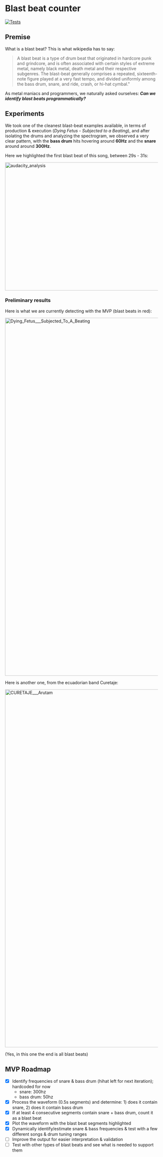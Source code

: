 # Blast beat counter

[![Tests](https://github.com/MutilatedPeripherals/blastbeat-counter/actions/workflows/run-tests.yml/badge.svg)](https://github.com/MutilatedPeripherals/blastbeat-counter/actions/workflows/run-tests.yml)

## Premise

What is a blast beat? This is what wikipedia has to say:
> A blast beat is a type of drum beat that originated in hardcore punk and grindcore, and is often associated with
> certain styles of extreme metal, namely black metal, death metal and their respective subgenres. The blast-beat
> generally comprises a repeated, sixteenth-note figure
> played
> at a very fast tempo, and divided uniformly among the bass drum, snare, and ride, crash, or hi-hat cymbal."

As metal maniacs and programmers, we naturally asked ourselves:
**_Can we identify blast beats programmatically?_**

## Experiments

We took one of the cleanest blast-beat examples available, in terms of production & execution (_Dying Fetus - Subjected
to a Beating_), and after isolating the drums and analyzing the spectrogram, we observed a very clear pattern, with the
**bass drum** hits hovering around **60Hz** and the **snare** around around **300Hz**.

Here we highlighted the first blast beat of this song, between 29s - 31s:

<img width="1448" height="423" alt="audacity_analysis" src="https://github.com/user-attachments/assets/7920a83f-4aa1-45a6-b9cb-cded0658a64c" />

### Preliminary results

Here is what we are currently detecting with the MVP (blast beats in red):

<img width="1784" height="1181" alt="Dying_Fetus___Subjected_To_A_Beating" src="https://github.com/user-attachments/assets/51f43e78-fad6-4ffc-b7aa-c7d2f46c239f" />

Here is another one, from the ecuadorian band Curetaje:

<img width="1784" height="1181" alt="CURETAJE___Arutam" src="https://github.com/user-attachments/assets/8a6c01b2-eb8a-4461-af2b-d6628d6e016b" />

(Yes, in this one the end is all blast beats)

## MVP Roadmap

- [X] Identify frequencies of snare & bass drum (hihat left for next iteration); hardcoded for now
    - snare: 300hz
    - bass drum: 50hz
- [X] Process the waveform (0.5s segments) and determine: 1) does it contain snare, 2) does it contain bass drum
- [X] If at least 4 consecutive segments contain snare + bass drum, count it as a blast beat
- [X] Plot the waveform with the blast beat segments highlighted
- [X] Dynamically identify/estimate snare & bass frequencies & test with a few different songs & drum tuning ranges
- [ ] Improve the output for easier interpretation & validation
- [ ] Test with other types of blast beats and see what is needed to support them
